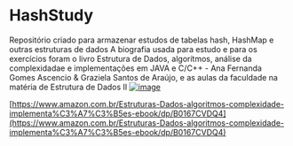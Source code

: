 # HashStudy
Repositório criado para armazenar estudos de tabelas hash, HashMap e outras estruturas de dados
A biografia usada para estudo e para os exercícios foram o livro Estrutura de Dados, algorítmos, análise da complexidadae e implementações em JAVA e C/C++ - Ana Fernanda Gomes Ascencio & Graziela Santos de Araújo, e as aulas da faculdade na matéria de Estrutura de Dados II
[![image](https://user-images.githubusercontent.com/101356765/235244312-8f12a5d1-51ca-4ccc-ac5c-90905cdacbf9.png)](https://www.amazon.com.br/Estruturas-Dados-algoritmos-complexidade-implementa%C3%A7%C3%B5es-ebook/dp/B0167CVDQ4)

[https://www.amazon.com.br/Estruturas-Dados-algoritmos-complexidade-implementa%C3%A7%C3%B5es-ebook/dp/B0167CVDQ4](https://www.amazon.com.br/Estruturas-Dados-algoritmos-complexidade-implementa%C3%A7%C3%B5es-ebook/dp/B0167CVDQ4)
